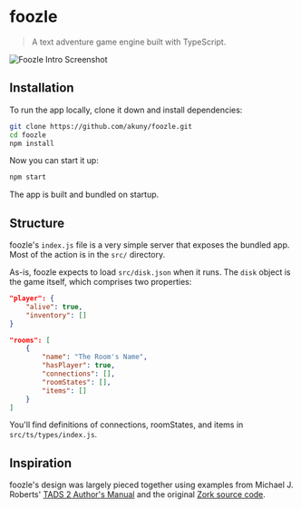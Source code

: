 # foozle

> A text adventure game engine built with TypeScript.

![Foozle Intro Screenshot](https://raw.githubusercontent.com/akuny/foozle/blob/master/foozle-intro.png)

## Installation

To run the app locally, clone it down and install dependencies:

```bash
git clone https://github.com/akuny/foozle.git
cd foozle
npm install
```

Now you can start it up:

```bash
npm start
```

The app is built and bundled on startup.

## Structure

foozle's `index.js` file is a very simple server that exposes the
bundled app. Most of the action is in the `src/` directory.

As-is, foozle expects to load `src/disk.json` when it runs. The `disk` object
is the game itself, which comprises two properties:

```json
"player": {
    "alive": true,
    "inventory": []
}

"rooms": [
    {
        "name": "The Room's Name",
        "hasPlayer": true,
        "connections": [],
        "roomStates": [],
        "items": []
    }
]
```

You'll find definitions of connections, roomStates, and items in `src/ts/types/index.js`.

## Inspiration

foozle's design was largely pieced together using examples from Michael J. Roberts'
[TADS 2 Author's Manual](https://www.tads.org/t2doc/doc/index.html) and
the original [Zork source code](https://github.com/devshane/zork).
